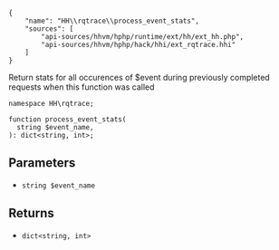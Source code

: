 ``` yamlmeta
{
    "name": "HH\\rqtrace\\process_event_stats",
    "sources": [
        "api-sources/hhvm/hphp/runtime/ext/hh/ext_hh.php",
        "api-sources/hhvm/hphp/hack/hhi/ext_rqtrace.hhi"
    ]
}
```




Return stats for all occurences of $event during previously completed
requests when this function was called




``` Hack
namespace HH\rqtrace;

function process_event_stats(
  string $event_name,
): dict<string, int>;
```




## Parameters




+ ` string $event_name `




## Returns




* ` dict<string, int> `
<!-- HHAPIDOC -->
